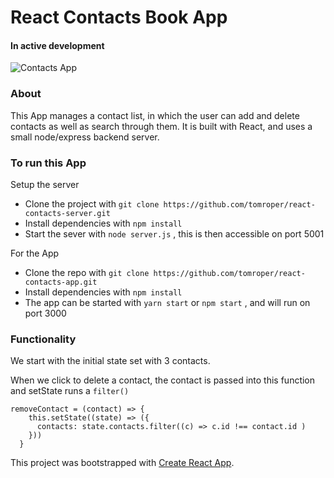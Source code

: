 # React Contacts Book App
#### In active development

![Contacts App](http://i.imgur.com/kpR9Zwc.png)

### About
This App manages a contact list, in which the user can add and delete contacts as well as search through them. It is built with React, and uses a small node/express backend server. 

### To run this App

Setup the server
* Clone the project with `git clone https://github.com/tomroper/react-contacts-server.git`
* Install dependencies with `npm install`
* Start the sever with `node server.js` , this is then accessible on port 5001

For the App
* Clone the repo with `git clone https://github.com/tomroper/react-contacts-app.git`
* Install dependencies with `npm install`
* The app can be started with `yarn start` or `npm start` , and will run on port 3000

### Functionality
We start with the initial state set with 3 contacts.

When we click to delete a contact, the contact is passed into this function and setState runs a `filter()`  

```
removeContact = (contact) => {
    this.setState((state) => ({
      contacts: state.contacts.filter((c) => c.id !== contact.id )
    }))
  }
 ```

This project was bootstrapped with [Create React App](https://github.com/facebookincubator/create-react-app).
